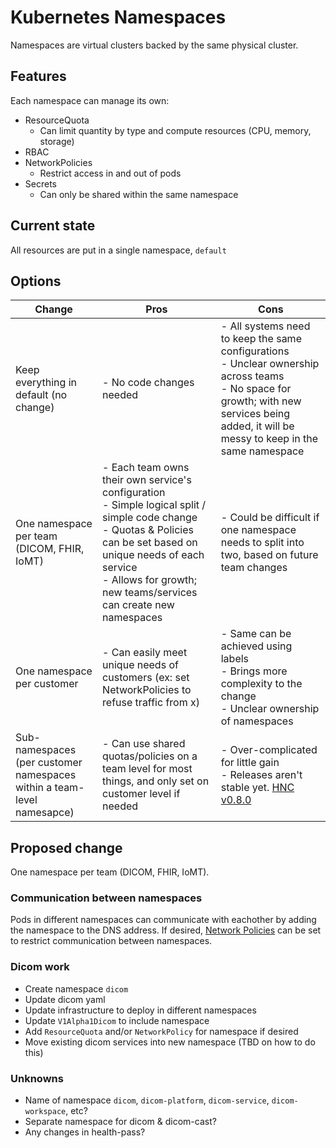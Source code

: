 # Kubernetes Namespaces

Namespaces are virtual clusters backed by the same physical cluster.

## Features

Each namespace can manage its own:
- ResourceQuota
  - Can limit quantity by type and compute resources (CPU, memory, storage)
- RBAC
- NetworkPolicies
  - Restrict access in and out of pods
- Secrets
  - Can only be shared within the same namespace

## Current state

All resources are put in a single namespace, `default`

## Options

Change | Pros   | Cons
------ | ------  | ------
Keep everything in default (no change) | - No code changes needed | - All systems need to keep the same configurations </br> - Unclear ownership across teams </br> - No space for growth; with new services being added, it will be messy to keep in the same namespace 
One namespace per team (DICOM, FHIR, IoMT) | - Each team owns their own service's configuration </br> - Simple logical split / simple code change </br> - Quotas & Policies can be set based on unique needs of each service </br> - Allows for growth; new teams/services can create new namespaces  | - Could be difficult if one namespace needs to split into two, based on future team changes
One namespace per customer | - Can easily meet unique needs of customers (ex: set NetworkPolicies to refuse traffic from x) | - Same can be achieved using labels </br> - Brings more complexity to the change </br> - Unclear ownership of namespaces
Sub-namespaces </br> (per customer namespaces within a team-level namesapce) | - Can use shared quotas/policies on a team level for most things, and only set on customer level if needed | - Over-complicated for little gain </br> - Releases aren't stable yet. [HNC v0.8.0](https://github.com/kubernetes-sigs/multi-tenancy/releases/tag/hnc-v0.8.0)

## Proposed change

One namespace per team (DICOM, FHIR, IoMT).

### Communication between namespaces

Pods in different namespaces can communicate with eachother by adding the namespace to the DNS address. If desired, [Network Policies](https://kubernetes.io/docs/concepts/services-networking/network-policies/) can be set to restrict communication between namespaces.

### Dicom work

- Create namespace `dicom`
- Update dicom yaml
- Update infrastructure to deploy in different namespaces
- Update `V1Alpha1Dicom` to include namespace
- Add `ResourceQuota` and/or `NetworkPolicy` for namespace if desired
- Move existing dicom services into new namespace (TBD on how to do this)

### Unknowns

- Name of namespace `dicom`, `dicom-platform`, `dicom-service`, `dicom-workspace`, etc?
- Separate namespace for dicom & dicom-cast?
- Any changes in health-pass?


